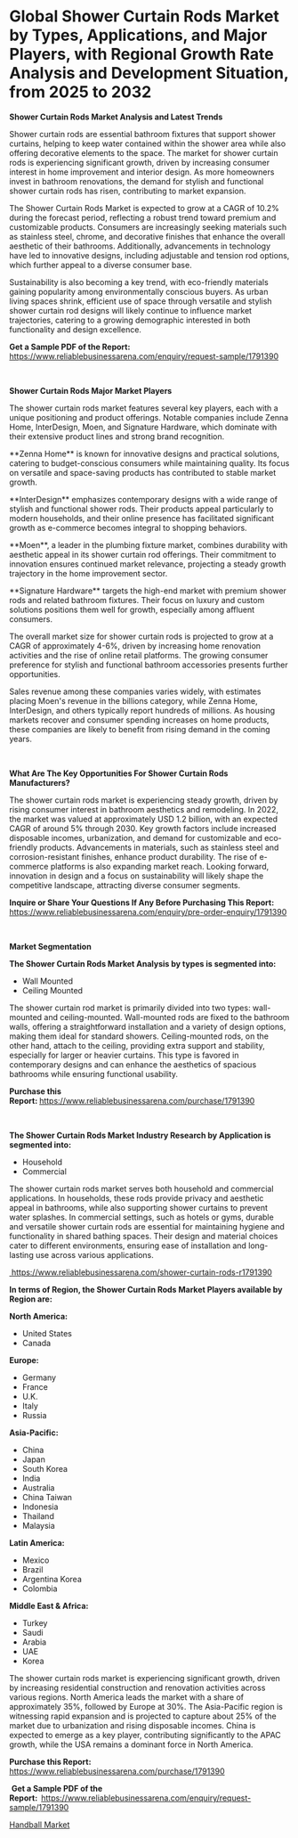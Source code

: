 <p><h1>Global Shower Curtain Rods Market by Types, Applications, and Major Players, with Regional Growth Rate Analysis and Development Situation, from 2025 to 2032</h1></p><p><strong>Shower Curtain Rods Market Analysis and Latest Trends</strong></p>
<p><p>Shower curtain rods are essential bathroom fixtures that support shower curtains, helping to keep water contained within the shower area while also offering decorative elements to the space. The market for shower curtain rods is experiencing significant growth, driven by increasing consumer interest in home improvement and interior design. As more homeowners invest in bathroom renovations, the demand for stylish and functional shower curtain rods has risen, contributing to market expansion.</p><p>The Shower Curtain Rods Market is expected to grow at a CAGR of 10.2% during the forecast period, reflecting a robust trend toward premium and customizable products. Consumers are increasingly seeking materials such as stainless steel, chrome, and decorative finishes that enhance the overall aesthetic of their bathrooms. Additionally, advancements in technology have led to innovative designs, including adjustable and tension rod options, which further appeal to a diverse consumer base.</p><p>Sustainability is also becoming a key trend, with eco-friendly materials gaining popularity among environmentally conscious buyers. As urban living spaces shrink, efficient use of space through versatile and stylish shower curtain rod designs will likely continue to influence market trajectories, catering to a growing demographic interested in both functionality and design excellence.</p></p>
<p><strong>Get a Sample PDF of the Report:&nbsp;</strong> <a href="https://www.reliablebusinessarena.com/enquiry/request-sample/1791390?utm_campaign=3118&utm_medium=2&utm_source=Github&utm_content=ia&utm_term=04042025&utm_id=shower-curtain-rods">https://www.reliablebusinessarena.com/enquiry/request-sample/1791390</a></p>
<p>&nbsp;</p>
<p><strong>Shower Curtain Rods Major Market Players</strong></p>
<p><p>The shower curtain rods market features several key players, each with a unique positioning and product offerings. Notable companies include Zenna Home, InterDesign, Moen, and Signature Hardware, which dominate with their extensive product lines and strong brand recognition.</p><p>**Zenna Home** is known for innovative designs and practical solutions, catering to budget-conscious consumers while maintaining quality. Its focus on versatile and space-saving products has contributed to stable market growth. </p><p>**InterDesign** emphasizes contemporary designs with a wide range of stylish and functional shower rods. Their products appeal particularly to modern households, and their online presence has facilitated significant growth as e-commerce becomes integral to shopping behaviors.</p><p>**Moen**, a leader in the plumbing fixture market, combines durability with aesthetic appeal in its shower curtain rod offerings. Their commitment to innovation ensures continued market relevance, projecting a steady growth trajectory in the home improvement sector.</p><p>**Signature Hardware** targets the high-end market with premium shower rods and related bathroom fixtures. Their focus on luxury and custom solutions positions them well for growth, especially among affluent consumers.</p><p>The overall market size for shower curtain rods is projected to grow at a CAGR of approximately 4-6%, driven by increasing home renovation activities and the rise of online retail platforms. The growing consumer preference for stylish and functional bathroom accessories presents further opportunities.</p><p>Sales revenue among these companies varies widely, with estimates placing Moen's revenue in the billions category, while Zenna Home, InterDesign, and others typically report hundreds of millions. As housing markets recover and consumer spending increases on home products, these companies are likely to benefit from rising demand in the coming years.</p></p>
<p>&nbsp;</p>
<p><strong>What Are The Key Opportunities For Shower Curtain Rods Manufacturers?</strong></p>
<p><p>The shower curtain rods market is experiencing steady growth, driven by rising consumer interest in bathroom aesthetics and remodeling. In 2022, the market was valued at approximately USD 1.2 billion, with an expected CAGR of around 5% through 2030. Key growth factors include increased disposable incomes, urbanization, and demand for customizable and eco-friendly products. Advancements in materials, such as stainless steel and corrosion-resistant finishes, enhance product durability. The rise of e-commerce platforms is also expanding market reach. Looking forward, innovation in design and a focus on sustainability will likely shape the competitive landscape, attracting diverse consumer segments.</p></p>
<p><strong>Inquire or Share Your Questions If Any Before Purchasing This Report:</strong> <a href="https://www.reliablebusinessarena.com/enquiry/pre-order-enquiry/1791390?utm_campaign=3118&utm_medium=2&utm_source=Github&utm_content=ia&utm_term=04042025&utm_id=shower-curtain-rods">https://www.reliablebusinessarena.com/enquiry/pre-order-enquiry/1791390</a></p>
<p>&nbsp;</p>
<p><strong>Market Segmentation</strong></p>
<p><strong>The Shower Curtain Rods Market Analysis by types is segmented into:</strong></p>
<p><ul><li>Wall Mounted</li><li>Ceiling Mounted</li></ul></p>
<p><p>The shower curtain rod market is primarily divided into two types: wall-mounted and ceiling-mounted. Wall-mounted rods are fixed to the bathroom walls, offering a straightforward installation and a variety of design options, making them ideal for standard showers. Ceiling-mounted rods, on the other hand, attach to the ceiling, providing extra support and stability, especially for larger or heavier curtains. This type is favored in contemporary designs and can enhance the aesthetics of spacious bathrooms while ensuring functional usability.</p></p>
<p><strong>Purchase this Report:&nbsp;</strong><a href="https://www.reliablebusinessarena.com/purchase/1791390?utm_campaign=3118&utm_medium=2&utm_source=Github&utm_content=ia&utm_term=04042025&utm_id=shower-curtain-rods">https://www.reliablebusinessarena.com/purchase/1791390</a></p>
<p>&nbsp;</p>
<p><strong>The Shower Curtain Rods Market Industry Research by Application is segmented into:</strong></p>
<p><ul><li>Household</li><li>Commercial</li></ul></p>
<p><p>The shower curtain rods market serves both household and commercial applications. In households, these rods provide privacy and aesthetic appeal in bathrooms, while also supporting shower curtains to prevent water splashes. In commercial settings, such as hotels or gyms, durable and versatile shower curtain rods are essential for maintaining hygiene and functionality in shared bathing spaces. Their design and material choices cater to different environments, ensuring ease of installation and long-lasting use across various applications.</p></p>
<p><a href="https://www.reliablebusinessarena.com/shower-curtain-rods-r1791390?utm_campaign=3118&utm_medium=2&utm_source=Github&utm_content=ia&utm_term=04042025&utm_id=shower-curtain-rods">&nbsp;https://www.reliablebusinessarena.com/shower-curtain-rods-r1791390</a></p>
<p><strong>In terms of Region, the Shower Curtain Rods Market Players available by Region are:</strong></p>
<p>
    <p> <strong> North America: </strong>
        <ul>
            <li>United States</li>
            <li>Canada</li>
        </ul>
        </p> 
    <p> <strong> Europe: </strong>
        <ul>
            <li>Germany</li>
            <li>France</li>
            <li>U.K.</li>
            <li>Italy</li>
            <li>Russia</li>
        </ul>
        </p> 
    <p> <strong> Asia-Pacific: </strong>
        <ul>
            <li>China</li>
            <li>Japan</li>
            <li>South Korea</li>
            <li>India</li>
            <li>Australia</li>
            <li>China Taiwan</li>
            <li>Indonesia</li>
            <li>Thailand</li>
            <li>Malaysia</li>
        </ul>
        </p> 
    <p> <strong> Latin America: </strong>
        <ul>
            <li>Mexico</li>
            <li>Brazil</li>
            <li>Argentina Korea</li>
            <li>Colombia</li>
        </ul>
        </p> 
    <p> <strong> Middle East & Africa: </strong>
        <ul>
            <li>Turkey</li>
            <li>Saudi</li>
            <li>Arabia</li>
            <li>UAE</li>
            <li>Korea</li>
        </ul>
    </p>
    </p>
<p><p>The shower curtain rods market is experiencing significant growth, driven by increasing residential construction and renovation activities across various regions. North America leads the market with a share of approximately 35%, followed by Europe at 30%. The Asia-Pacific region is witnessing rapid expansion and is projected to capture about 25% of the market due to urbanization and rising disposable incomes. China is expected to emerge as a key player, contributing significantly to the APAC growth, while the USA remains a dominant force in North America.</p></p>
<p><strong>Purchase this Report: </strong><a href="https://www.reliablebusinessarena.com/purchase/1791390?utm_campaign=3118&utm_medium=2&utm_source=Github&utm_content=ia&utm_term=04042025&utm_id=shower-curtain-rods">https://www.reliablebusinessarena.com/purchase/1791390</a></p>
<p>&nbsp;<strong>Get a Sample PDF of the Report:&nbsp;&nbsp;</strong><a href="https://www.reliablebusinessarena.com/enquiry/request-sample/1791390?utm_campaign=3118&utm_medium=2&utm_source=Github&utm_content=ia&utm_term=04042025&utm_id=shower-curtain-rods">https://www.reliablebusinessarena.com/enquiry/request-sample/1791390</a></p>
<p><strong></strong></p>
<p><p><a href="https://github.com/felishtimoti/Market-Research-Report-List-1/blob/main/handball-market.md?utm_campaign=3118&utm_medium=2&utm_source=Github&utm_content=ia&utm_term=04042025&utm_id=shower-curtain-rods">Handball Market</a></p></p>